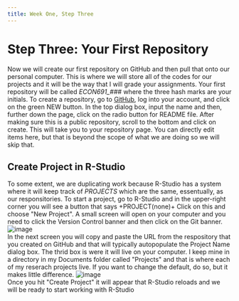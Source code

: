 ```yaml
---
title: Week One, Step Three
---
```


# Step Three: Your First Repository
Now we will create our first repository on GitHub and then pull that onto our personal computer. This is where we will store all of the codes for our projects and it will be the way that I will grade your assignments. Your first repository will be called *ECON691_###* where the three hash marks are your initials. To create a repository, go to [GitHub](www.github.com), log into your account, and click on the green NEW button. In the top dialog box, input the name and then, further down the page, click on the radio button for README file. After making sure this is a public repository, scroll to the bottom and click on create. This will take you to your repository page. You can directly edit items here, but that is beyond the scope of what we are doing so we will skip that. 
## Create Project in R-Studio
To some extent, we are duplicating work because R-Studio has a system where it will keep track of *PROJECTS* which are the same, essentually, as our responsitories. To start a project, go to R-Studio and in the upper-right corner you will see a button that says +PROJECT(none)+ Click on this and choose "New Project". A small screen will open on your computer and you need to click the Version Control banner and then click on the Git banner.
![image](https://github.com/jrgroves/ECON691/assets/52717006/64332c4b-b877-40b7-bc5b-a5c91569ecc3)  
In the next screen you will copy and paste the URL from the respository that you created on GitHub and that will typically autopopulate the Project Name dialog box. The thrid box is were it will live on your computer. I keep mine in a directory in my Documents folder called "Projects" and that is where each of my reserach projects live. If you want to change the default, do so, but it makes little difference.
![image](https://github.com/jrgroves/ECON691/assets/52717006/6a2e5628-6035-4016-9ab1-997a0459726a)  
Once you hit "Create Project" it will appear that R-Studio reloads and we will be ready to start working with R-Studio


